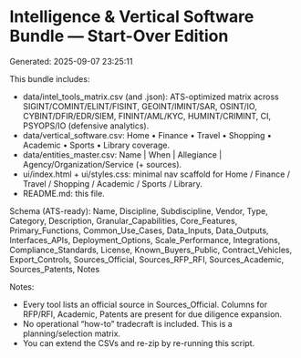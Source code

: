 # Intelligence & Vertical Software Bundle — Start-Over Edition
Generated: 2025-09-07 23:25:11

This bundle includes:
- data/intel_tools_matrix.csv (and .json): ATS-optimized matrix across SIGINT/COMINT/ELINT/FISINT, GEOINT/IMINT/SAR, OSINT/IO, CYBINT/DFIR/EDR/SIEM, FININT/AML/KYC, HUMINT/CRIMINT, CI, PSYOPS/IO (defensive analytics).
- data/vertical_software.csv: Home • Finance • Travel • Shopping • Academic • Sports • Library coverage.
- data/entities_master.csv: Name | When | Allegiance | Agency/Organization/Service (+ sources).
- ui/index.html + ui/styles.css: minimal nav scaffold for Home / Finance / Travel / Shopping / Academic / Sports / Library.
- README.md: this file.

Schema (ATS-ready):
Name, Discipline, Subdiscipline, Vendor, Type, Category, Description, Granular_Capabilities, Core_Features, Primary_Functions, Common_Use_Cases, Data_Inputs, Data_Outputs, Interfaces_APIs, Deployment_Options, Scale_Performance, Integrations, Compliance_Standards, License, Known_Buyers_Public, Contract_Vehicles, Export_Controls, Sources_Official, Sources_RFP_RFI, Sources_Academic, Sources_Patents, Notes

Notes:
- Every tool lists an official source in Sources_Official. Columns for RFP/RFI, Academic, Patents are present for due diligence expansion.
- No operational “how-to” tradecraft is included. This is a planning/selection matrix.
- You can extend the CSVs and re-zip by re-running this script.

